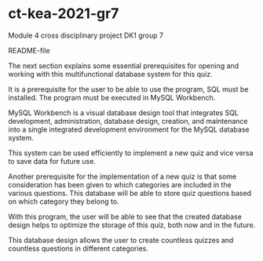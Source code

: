 # ct-kea-2021-gr7
Module 4 cross disciplinary project DK1 group 7 

README-file

The next section explains some essential prerequisites for opening and working with this multifunctional database system for this quiz.

It is a prerequisite for the user to be able to use the program, SQL must be installed. The program must be executed in MySQL Workbench.

MySQL Workbench is a visual database design tool that integrates SQL development, administration, database design, creation, and maintenance into a single integrated development environment for the MySQL database system.

This system can be used efficiently to implement a new quiz and vice versa to save data for future use.

Another prerequisite for the implementation of a new quiz is that some consideration has been given to which categories are included in the various questions. This database will be able to store quiz questions based on which category they belong to.

With this program, the user will be able to see that the created database design helps to optimize the storage of this quiz, both now and in the future.

This database design allows the user to create countless quizzes and countless questions in different categories.

